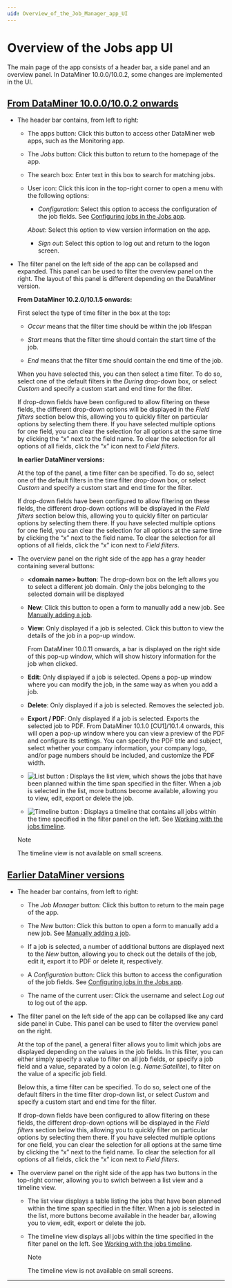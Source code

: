 ```yaml
---
uid: Overview_of_the_Job_Manager_app_UI
---
```


# Overview of the Jobs app UI

The main page of the app consists of a header bar, a side panel and an overview panel. In DataMiner 10.0.0/10.0.2, some changes are implemented in the UI.

## [From DataMiner 10.0.0/10.0.2 onwards](#tab/tabid-1)

- The header bar contains, from left to right:

  - The apps button: Click this button to access other DataMiner web apps, such as the Monitoring app.

  - The *Jobs* button: Click this button to return to the homepage of the app.

  - The search box: Enter text in this box to search for matching jobs.

  - User icon: Click this icon in the top-right corner to open a menu with the following options:

    - *Configuration*: Select this option to access the configuration of the job fields. See [Configuring jobs in the Jobs app](xref:Configuring_jobs_in_the_Job_Manager_app).

     *About*: Select this option to view version information on the app.

    - *Sign out*: Select this option to log out and return to the logon screen.

- The filter panel on the left side of the app can be collapsed and expanded. This panel can be used to filter the overview panel on the right. The layout of this panel is different depending on the DataMiner version.

  **From DataMiner 10.2.0/10.1.5 onwards:**

  First select the type of time filter in the box at the top:

  - *Occur* means that the filter time should be within the job lifespan

  - *Start* means that the filter time should contain the start time of the job.

  - *End* means that the filter time should contain the end time of the job.

  When you have selected this, you can then select a time filter. To do so, select one of the default filters in the *During* drop-down box, or select *Custom* and specify a custom start and end time for the filter.

  If drop-down fields have been configured to allow filtering on these fields, the different drop-down options will be displayed in the *Field filters* section below this, allowing you to quickly filter on particular options by selecting them there. If you have selected multiple options for one field, you can clear the selection for all options at the same time by clicking the “x” next to the field name. To clear the selection for all options of all fields, click the “x” icon next to *Field filters*.

  **In earlier DataMiner versions:**

   At the top of the panel, a time filter can be specified. To do so, select one of the default filters in the time filter drop-down box, or select *Custom* and specify a custom start and end time for the filter.

   If drop-down fields have been configured to allow filtering on these fields, the different drop-down options will be displayed in the *Field filters* section below this, allowing you to quickly filter on particular options by selecting them there. If you have selected multiple options for one field, you can clear the selection for all options at the same time by clicking the “x” next to the field name. To clear the selection for all options of all fields, click the “x” icon next to *Field filters*.

- The overview panel on the right side of the app has a gray header containing several buttons:

  - **\<domain name> button**: The drop-down box on the left allows you to select a different job domain. Only the jobs belonging to the selected domain will be displayed

  - **New**: Click this button to open a form to manually add a new job. See [Manually adding a job](xref:Manually_adding_a_job).

  - **View**: Only displayed if a job is selected. Click this button to view the details of the job in a pop-up window.

    From DataMiner 10.0.11 onwards, a bar is displayed on the right side of this pop-up window, which will show history information for the job when clicked.

  - **Edit**: Only displayed if a job is selected. Opens a pop-up window where you can modify the job, in the same way as when you add a job.

  - **Delete**: Only displayed if a job is selected. Removes the selected job.

  - **Export / PDF**: Only displayed if a job is selected. Exports the selected job to PDF. From DataMiner 10.1.0 \[CU1\]/10.1.4 onwards, this will open a pop-up window where you can view a preview of the PDF and configure its settings. You can specify the PDF title and subject, select whether your company information, your company logo, and/or page numbers should be included, and customize the PDF width.

  - ![List button](~/user-guide/images/JobsX_list.png) : Displays the list view, which shows the jobs that have been planned within the time span specified in the filter. When a job is selected in the list, more buttons become available, allowing you to view, edit, export or delete the job.

  - ![Timeline button](~/user-guide/images/JobsX_timeline.png) : Displays a timeline that contains all jobs within the time specified in the filter panel on the left. See [Working with the jobs timeline](xref:Working_with_the_jobs_timeline).

  > [!NOTE]
  > The timeline view is not available on small screens.

## [Earlier DataMiner versions](#tab/tabid-2)

- The header bar contains, from left to right:

  - The *Job Manager* button: Click this button to return to the main page of the app.

  - The *New* button: Click this button to open a form to manually add a new job. See [Manually adding a job](xref:Manually_adding_a_job).

  - If a job is selected, a number of additional buttons are displayed next to the *New* button, allowing you to check out the details of the job, edit it, export it to PDF or delete it, respectively.

  - A *Configuration* button: Click this button to access the configuration of the job fields. See [Configuring jobs in the Jobs app](xref:Configuring_jobs_in_the_Job_Manager_app).

  - The name of the current user: Click the username and select *Log out* to log out of the app.

- The filter panel on the left side of the app can be collapsed like any card side panel in Cube. This panel can be used to filter the overview panel on the right.

  At the top of the panel, a general filter allows you to limit which jobs are displayed depending on the values in the job fields. In this filter, you can either simply specify a value to filter on all job fields, or specify a job field and a value, separated by a colon (e.g. *Name:Satellite*), to filter on the value of a specific job field.

  Below this, a time filter can be specified. To do so, select one of the default filters in the time filter drop-down list, or select *Custom* and specify a custom start and end time for the filter.

  If drop-down fields have been configured to allow filtering on these fields, the different drop-down options will be displayed in the *Field filters* section below this, allowing you to quickly filter on particular options by selecting them there. If you have selected multiple options for one field, you can clear the selection for all options at the same time by clicking the “x” next to the field name. To clear the selection for all options of all fields, click the “x” icon next to *Field filters*.

- The overview panel on the right side of the app has two buttons in the top-right corner, allowing you to switch between a list view and a timeline view.

  - The list view displays a table listing the jobs that have been planned within the time span specified in the filter. When a job is selected in the list, more buttons become available in the header bar, allowing you to view, edit, export or delete the job.

  - The timeline view displays all jobs within the time specified in the filter panel on the left. See [Working with the jobs timeline](xref:Working_with_the_jobs_timeline).

    > [!NOTE]
    > The timeline view is not available on small screens.

***
